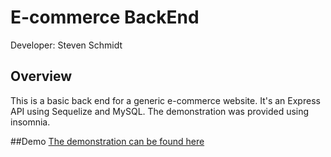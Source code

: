 # E-commerce BackEnd

Developer: Steven Schmidt

## Overview

This is a basic back end for a generic e-commerce website. It's an Express API using Sequelize and MySQL. The demonstration was provided using insomnia.

##Demo
[The demonstration can be found here](https://drive.google.com/file/d/1Onx1Qo5NJTO3rVNAy0YWfZ5P7slds3SH/view)
